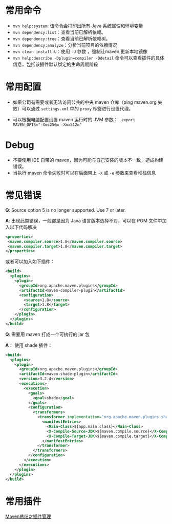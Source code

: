 # 常用命令

- `mvn help:system`: 该命令会打印出所有 Java 系统属性和环境变量
- `mvn dependency:list`：查看当前已解析依赖。
- `mvn dependency:tree`：查看当前已解析依赖树。
- `mvn dependency:analyze`：分析当前项目的依赖情况
- `mvn clean install-U`：使用 `-U` 参数 ，强制让maven 更新本地镜像
- `mvn help:describe -Dplugin=compiler -Ddetail` 命令可以查看插件的具体信息，包括该插件默认绑定的生命周期阶段

# 常用配置

- 如果公司有需要或者无法访问公共的中央 maven 仓库（ping maven.org 失败）可以通过 `settings.xml` 中的 `proxy` 标签进行设置代理。

- 可以根据电脑配置设置 maven 运行时的 JVM 参数： ` export MAVEN_OPTS="-Xms256m -Xmx512m"`


# Debug

- 不要使用 IDE 自带的 maven，因为可能与自己安装的版本不一致，造成构建错误。
- 当执行 maven 命令失败时可以在后面带上 `-X` 或 `-e` 参数来查看堆栈信息

# 常见错误

**Q**: Source option 5 is no longer supported. Use 7 or later.

**A**: 出现此类错误，一般都是因为 Java 语言版本选择不对，可以在 POM 文件中加入以下代码解决

 ```xml
<properties>
  <maven.compiler.source>1.8</maven.compiler.source>
  <maven.compiler.target>1.8</maven.compiler.target>
</properties>
 ```

或者可以加入如下插件：

```xml
<build>
  <plugins>
    <plugin>
      <groupId>org.apache.maven.plugins</groupId>
      <artifactId>maven-compiler-plugin</artifactId>
      <configuration>
        <source>1.8</source>
        <target>1.8</target>
      </configuration>
    </plugin>
  </plugins>
</build>
```



**Q**: 需要用 maven 打成一个可执行的 jar 包

**A**： 使用 shade 插件：

```xml
<build>
  <plugins>
    <plugin>
      <groupId>org.apache.maven.plugins</groupId>
      <artifactId>maven-shade-plugin</artifactId>
      <version>3.2.4</version>
      <executions>
        <execution>
          <goals>
            <goal>shade</goal>
          </goals>
          <configuration>
            <transformers>
              <transformer implementation="org.apache.maven.plugins.shade.resource.ManifestResourceTransformer">
                <manifestEntries>
                  <Main-Class>${app.main.class}</Main-Class>
                  <X-Compile-Source-JDK>${maven.compile.source}</X-Compile-Source-JDK>
                  <X-Compile-Target-JDK>${maven.compile.target}</X-Compile-Target-JDK>
                </manifestEntries>
              </transformer>
            </transformers>
          </configuration>
        </execution>
      </executions>
    </plugin>
  </plugins>
</build>
```

# 常用插件

[Maven总结之插件管理](https://sq.163yun.com/blog/article/170713335421394944)

